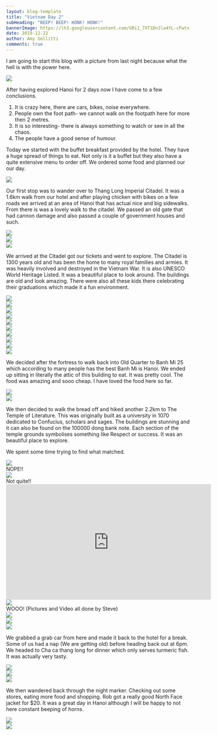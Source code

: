```yaml
---
layout: blog-template
title: "Vietnam Day 2"
subHeading: "BEEP! BEEP! HONK! HONK!"
bannerImage: https://lh3.googleusercontent.com/GRi1_7XT1DnJla4YL-cFwtv18b70o9ymn_siXzC1ueQQ3CSZwAk8ngpdf5w0A4XNNNHpzZJQWSQM7Nq3U5XaU3afvZEdI0c_fUFC-B_4R_Z0_nifCjZytO4-YTlxjQr6_0BxK_vM32qu4wEWLNuoz8R3QrTtZQNyWiO7Msx_U6RoeDggthqUpHjQ6ns1Yzm3Qk7vNY7himPnEuHCkvapO3w-MH2oq8aViM1LeRw8ErD8zK1lUKpqrDqp8BLSG4iPXxiNO6_FiT-eYAWKTwWxGguds2dDMtixaqerKlhqffslOS3MQt5N2nZz-O6kJGGZPHH1_8lFqUG4gwLaqVjQSD2AlsgXS5JnzKrBtyn4dDsntotmrvVO5ytBOxHQEQ0QXXxuFVmTTXPl9k4vlq8-bDUG2kbCHqu4uFB3PdRehEWZCjstZ7vbAPAxokxeBSAU-BbCsru6TGDYtWD39ovbTU9qbP384JWrGQ0Nb7FGEVyAezBOi5WKuhmR7KJB537wG2QPVkvmdUwJ1i3lYKlWj7SHXVYubr4h0v1M5ynHsOsImRH7vFPDd6onZ6zw_eLkRt18NpM3I6UW5K-AFGhSRtCUvrj6HgmyffdoQb-95t0uo1Bccn-PDsPQofoqq_lzUhKuuUE6TIRXIRbblePJDgiVOilZD_M_a5KjsDY6KfXT49mJU2Lt8ZHcaGsG1y2XfmuYEgpD6UhTfd7Cer-ncYoT4XwwKPpCa4UDXSA2Wsa8wZSLUg=w960-h640-no
date: 2019-12-22
author: Amy Sellitti
comments: true
---
```


I am going to start this blog with a picture from last night because what the hell is with the power here. 

<div class="center-image"><img src="https://lh3.googleusercontent.com/i1KA2kl_W_SlwWwXuS82YpMT4krEOalb17joYkvJYcHCLnbfpf6LbUsWMH_pwq9fXIy4UOAWyI_CSE7RwNLtzPxJ1nYfq0B_m221DoAXhYmuQyUiexoCkHr2V-A3lOqyYIfSEZ7eOaJrdXsq26jv4F7h7AOAJBzH4bNC50j0WjxvyfutalSnToLPPBgoR7vfY4TNUoRf8ehsNbBZYXKtxWzMCOlPKIZmOFgpvLHV4cvc_5VRoq2WtccekqYV0lhVRICNOR7BYKX0D-L7FL4OzFE_XTipJbUQVzCWs5frOlBRZCmJ5f7SWIvRWytlRSB_G1DusipqMlg_AgfEvRrZN9B4SfNSLd5u0bHpoBoE5Je3vXq3nZKwNLjIznwKtG32sfayZhpf4JxfZ0P5mSz0IaffBfWjx2ho_VI2UeItxsNOQQf2v3Txhd0ksidjNdHFokH9T9sLxdWYuG2So_Vq2gaN3BrcfTtH_m3nKqxSgC1ESveSwcx7FCkl9xGz_zMww3dczeGW7jKaB12CI_A-OrIWOFzjSEmqc1rKd7cw0bDjfIpd0IU4EQzyCSnlO-kn36olES1ivXxadVirLsVivSCILzR7g0NMeShMD-_2ocBty05rYaDoKEduqfJaauWgkrWjTXZopI64cJ7MwjfUiFuuEeMwEu7gsCBa4keh5ZzQym75Obb2rXZvlrxfjYJPbz7gnppMdFYBgxOxCKJJmv5a747j8-xDLwdN_CR18pTxAVIKBA=w453-h804-no" /></div>

After having explored Hanoi for 2 days now I have come to a few conclusions.
1. It is crazy here, there are cars, bikes, noise everywhere.
2. People own the foot path- we cannot walk on the footpath here for more then 2 metres.
3. It is so interesting- there is always something to watch or see in all the chaos.
4. The people have a good sense of humour.

Today we started with the buffet breakfast provided by the hotel. They have a huge spread of things to eat. Not only is it a buffet but they also have a quite extensive menu to order off.  We ordered some food and planned our our day. 

<div class="center-image"><img src="https://lh3.googleusercontent.com/VPukoeO5gzCebCJUCxYwhnwzvHJB4WGQn8HPIPUelymwDoXuaBDlhBys0FdWEWDf48WvgFKzVEyDfFWT-oK0jMvvJZu60jRqFPv8yO4--8866yWg8IGiyu8UBAEXi6VxejIdHAyHqPmydZVzz1jbxYzglvVBoB1AB0RQtg6Qt1iOQ2Rc3cE4ajFZA2AEI_-4N4FZdekRC0MN1DefgokM4uHaeqFjEBCKNlMGf2IeSgHfawHIedNHOwpfKfU9au5C1yxy7dlBec_RZRTpb6uJXfXHzjPuxbb1_lTa0K7Ksm_ihgS-C8aYcYoPJ51jFQwhajQh0VQroh_t5Qe5uHNrSgQ2Ga1eAvZTY6Yb0oMf664Fj9SdIpLJanufXufOd52qhTZUFhRuvNIta9qQ0EdIckyeQL6AlO3DVN1k8lUYLkWUp3m6Zen1p9IG3ILI5inhUsR9qkqbBc2Z0afSUAPuGgP0ipg6_s44o1YwMGA2Xkxu-nzqRtFVU-DtTzdEzYGp9GZYsf3j1b6ZrZRWTbUhKN_2HXYpb-OfE6X3u19QEzr0pxwxRis4rEVROt1c9fkRLg3asXedSN4XN76dKcGeOy4FS197Ug9YBesusUEMwYPHxdSkHCzDPlXcS7gnAlf7tVY4ahxT-X09LX1atT4ZLK7u3BjoPrajjilJzDeCc7t3UWre-JnKPHGclikSEak8EYjc3e4dDRlP9bASw3ZmZz73BqdWhiDCtNukCdd2zwxEGskajQ=w689-h388-no" /></div>

Our first stop was to wander over to Thang Long Imperial Citadel. It was a 1.6km walk from our hotel and after playing chicken with bikes on a few roads we arrived at an area of Hanoi that has actual nice and big sidewalks. From there is was a lovely walk to the citadel. We passed an old gate that had cannon damage and also passed a couple of government houses and such. 

<div class="center-image"><img src="https://lh3.googleusercontent.com/qqKGW2l7cc-FZBqHikBefb6nENSX4pwc9a5wf35or0PwAFihU9B2A3u2vNQdXEv1VThDaGm12_U1_d1RjNuBMY0y6CJMkIn2ZwLfNCOfGf3dcwALGopnHvgY1d8ESHWWq_wTSG40QGHW_GeQEiLvEt9vPho-9xWqCJMrZZuoL4T38kLBPrGnmWjrWYYjWwD06KEakh6jHjFXLcoCuW0fs84FLPMpdELFGDdScooz6o0-4Ec6yGW8_rxw5Y9rbkEF3Oc_oEUZYXMEn5WVYPWh6hj70efJirnvzZLaQeYDo6SdV-jd-KvQwbCQhHsog-1OvPPNV1lQIk8btBA8U5CJwaP6m4U9cAxhEJR-dVni7ZpTCWFy4UU3UqwNpZ0bPL90eYLsb9qYQHkVkV7AD0C-5yRcJVLhOUMGMM9KTmXePpDeQDEF0yJu8pTL0qJuMXJL19RlCfNhXLUPJTV4aShe0taxttQje7BQPhhzjcFm-EwzWrKGeR7gtJcbi0ft46nzvYObeKDL-i0VSeQrFTKW7aqxrFaviGTpq5h-poiYRJPJ9-HfQG5sijhYwRH9n0LxrbWi5wx3602eeZWMAOlrSs9s8eAuufDH8n9SvdyQ7xj9URotECARkSoknYeyfQQ7QsouMmjy5Ed5on4MU9wzTbBkVwFTmpcGEKDwFFyUs2oy0ACZzRv-O_4afFZC4VLi8rk4smlSwPq9UVOuqXzY89vsSHCJyaudRdkGn9W4hVEsUOwYZg=w689-h460-no" /></div>
<div class="center-image"><img src="https://lh3.googleusercontent.com/WIb9RJ2CJYaZg88B8X8vlgRl5UfwfP9rS8gV74rpzaSXhGa2Ud-8lie5gyywo6X4D-dQbd-8m39Qt0ibOe2uSu4qYAm7SBH2t5Bqrr-2PCGQ2yy9kNfVuNQgqmJoNMi7YcbigjZfQjsIlOZaqifrokoo4Ot4DNghQf5w_mwCN1HDRLz-QeqzxCRVM9XNxZXARqh23OnqeQAXqWqDkqSt8g67WaJc2qdP7IX-4QjQ_6XtJHMC9OU-pKZ3OAN_mx9Ke2ATmgNw_NJK6BWVdZ5dbTemaAOXSmmTSBRsHuPvNqp6Hlp_sstzBi-qInbJ4w4HebL2EuxT56QqPFkTr_266qqMAiDEykVtM3lXHMtyGnhMh9L6cDpX2ssxI2KtYePQHULCTZUVA4JVggYkR7FNMwaaT8V3xN3P6Cj9e-tC8yOWm4SReXt8fubfJrsM_u-Nc7RMNKvRgLLCAn8_Fed5lJs88-RpSYFDUegrxJxgNK-7REXMqnRZAgOFJyApne4hpFELdQ9tXn-YEREtiC3nyo47G_x6IW3GE6Fhi7hbJi6Vb6zTK4SDVSIwJfz8cEVg6x4FQOyTc40uctg4okVYTjiLGw8HbjvRraHaKfbTyu3ZDw0ZeoTD0Rqk4ElIdaoZ7XNl2rdScFulbMMHPSMm-jlqueIsREgdk3V2grubJY1kL0U5EgFmfdhDsYQnoQd8OPr8LgRS22v0hEBnVdpSW5iR3eD1-F5vYK5ESJF_J1iZRI9i_Q=w689-h460-no" /></div>
<div class="center-image"><img src="https://lh3.googleusercontent.com/GRi1_7XT1DnJla4YL-cFwtv18b70o9ymn_siXzC1ueQQ3CSZwAk8ngpdf5w0A4XNNNHpzZJQWSQM7Nq3U5XaU3afvZEdI0c_fUFC-B_4R_Z0_nifCjZytO4-YTlxjQr6_0BxK_vM32qu4wEWLNuoz8R3QrTtZQNyWiO7Msx_U6RoeDggthqUpHjQ6ns1Yzm3Qk7vNY7himPnEuHCkvapO3w-MH2oq8aViM1LeRw8ErD8zK1lUKpqrDqp8BLSG4iPXxiNO6_FiT-eYAWKTwWxGguds2dDMtixaqerKlhqffslOS3MQt5N2nZz-O6kJGGZPHH1_8lFqUG4gwLaqVjQSD2AlsgXS5JnzKrBtyn4dDsntotmrvVO5ytBOxHQEQ0QXXxuFVmTTXPl9k4vlq8-bDUG2kbCHqu4uFB3PdRehEWZCjstZ7vbAPAxokxeBSAU-BbCsru6TGDYtWD39ovbTU9qbP384JWrGQ0Nb7FGEVyAezBOi5WKuhmR7KJB537wG2QPVkvmdUwJ1i3lYKlWj7SHXVYubr4h0v1M5ynHsOsImRH7vFPDd6onZ6zw_eLkRt18NpM3I6UW5K-AFGhSRtCUvrj6HgmyffdoQb-95t0uo1Bccn-PDsPQofoqq_lzUhKuuUE6TIRXIRbblePJDgiVOilZD_M_a5KjsDY6KfXT49mJU2Lt8ZHcaGsG1y2XfmuYEgpD6UhTfd7Cer-ncYoT4XwwKPpCa4UDXSA2Wsa8wZSLUg=w960-h640-no" /></div>

We arrived at the Citadel got our tickets and went to explore. The Citadel is 1300 years old and has been the home to many royal families and armies. It was heavily involved and destroyed in the Vietnam War. It is also UNESCO World Heritage Listed. It was a beautiful place to look around. The buildings are old and look amazing. There were also all these kids there celebrating their graduations which made it a fun environment. 

<div class="center-image"><img src="https://lh3.googleusercontent.com/zcDr3IyqFKE1w8MqN3JBzLQW5musFfSkyQ_GlHuVVUaf2o-PVJeyvPY32yGAbf6VnVAeRaojRCdanTAht7o_FcNtOlJqoVjiYzdpNQ02_GC6Dvfu8wqO2XJJT5fHF83raOJUlwV4PL3ZQGpMlqPK946ggXg5TmvyWm8kMEmfi9zAM-Sg1qI9SHiVzch6I9ntNiNtpYDJ4kl5x2bLD0kY5ZrGPOED0L1KIgS5tECq-efJL6XdoFWLbPth_ia01dt7GCSE9ohzULveAlGwAFTUqFsSE0MbNWeN4IoCooHZAQ1jf8rrEMR0wp2SIkpPRf-WPYaF6OZx2GG9C6etJ7kUVBM_9Innb9XwX08NjQ_uwudqnbpvdEIeuP_m-kQN35mExp6CF1gaHw8vowpXZGnljMhogqQ7Ta-WeurONouNIaL50ZG74LHiu2nVqCydrz6G903UBIKi8ann16qOtsg001_i_5L9VE0TspdGtY57MARQyDmjAiN5oZ14humN_4EYv7im7HJFOw3XGXfhKVim7Oz9ePUkSLjXdszFLFTD-1hElph5olyFgCHdIfVVo7SDCcCyND6ppiAYEc-iBtgoICh6EyhSVMkDj2RUPw_DXwBf-zMrsRsHeTGgR7GeFmWSpdz_FOLkKy-DuSkM9uQod8iUgesnXj80gNwGtaKD_uBP7ufoNFV8wf_u=w961-h641-no" /></div>
<div class="center-image"><img src="https://lh3.googleusercontent.com/6aaxPXgvzoRQbrm8Hn62P4MSg8inh064u26M-I7TT7E9l8VYNU-UbPaVMJav4a1_t6Wu5oCEkg4i4zrpc4kz6W8-ZW35oA6kApkZ0m2uTQbxDUfIKGKtgA8pV-k2x9_v9DrRECJNVIHVmiqom2Sctrc3wLhOPCBqIekyn135lDvZixSxxALIIelWFix_RzOOD_HQIIBoyfYPdxG65HHYITcugEXE5xZ_QLiBJWVDpk0dSW1LM5Oiq56FRfs2VJ0GXFJFZd0vTIeGt7a6W-MKBMZBtZHURqVNRVLRdIlpO4dywJ8fexJrDROmL0QVt27xQPS0MQJKsEGYXhlxZTc2gWOwEkwFk8O47I9YpOOokMthWfG5ZzN-6ON6fTTtaO4LE_x5BHK5hqzh_RbhyC3mNnZPMvhN0PmVXQeCsA7s1zhmSFq7tqmcUWY56QL1OEEPvhvHlVtotuNEZNy0LVGjjcagIdZ_pL5FNBOA1Qv3CbSRgRvPjG_Hp7uTx5UfYJ_vF0cNGnlxf5bbkt6SvSBcW9mw76Xfrhco0MtyjZ64cDDrSkX0AgyVN2ProUKhzZwXTpjvNO__14kODO0y8Ychez3rZeX_prhLWDrqx-lTPb5qHXiNjqBDHASgL6Fo7ZLgD8rzujJMP4pvHJLLd8pEcoOc2t3XjyOJg2ve-45Z9U07EKROjl_4nvIE4NvxwJElxjbPfVIwHpT4OqlBrgaHJjxmpz5ox87KKtNHN2-fDlYLr_sHRw=w536-h804-no" /></div>
<div class="center-image"><img src="https://lh3.googleusercontent.com/y1PfzdUMKTO8tG-UPqLRi0OAO_eN8U5iz0DLam-NqszrGOk114VBMJWpxg-GDDkf7KjTmijZstrvZ_qjcpIV5ehcYZF0omD577g9lvF9fNvU1y4lB04b5_cGjAWa2ZTFu1lgmhreTPYUnfx3hVEogVj5FywYgDkWAoyI7_HMSjj0w1wPvJUwfq5rWMrXFqRvDTFO3zSTQ7wRvz79bR5Rnj1RhPn5Zh5VQZE--ySLCT0RZiFKq9ehSwKNU7qTB1FDUmpUddz3hCU2Gk5CHrWmVu1RmF9kiwZvwMIhF9V7RKdAP7dYtqjJW5bSEmTX2Tvk40dox61dkdknvpOnVoBqhpDcgjBXwcPY6jAs-dmGrodKGzQoGOgWa2RFdz8zHOk3Ep67bd9GPJ87WR5L0amNl9ogqiRdzAjcRjqGc-xrhOtYxdMTIScEYYos5RgRNUq1KL93cOSqiRFa1BLXTcdicBJ3i4w9E_-dwXIono2diAZRMl4f0EahVtLrYv8uSlS0mrSqPBHwk94rD3_has295gft7RFE7d-mgYP08rXV7Cho3b-VpT1OHWX5pvjMYDMsMLFUzAnRk8p0xTvMxnDLoEi8kTsiEwoXK8KhqzCoQU-M_EE5f__eaL1aor_c6JK5KwTMIjzHQ_eouuJM19K7OLhqfc0vxNuF9JQOUvlVITyCGcGLszNyK0MZTlenuc4mJ_99724USkspZvvZ8H-Kx97xGecQuD27TE3JtThgtejouUYd0A=w536-h804-no" /></div>
<div class="center-image"><img src="https://lh3.googleusercontent.com/BrokstmEztiCRwHKMoqofCUhC7gYZ5lz8qcAc0GN3rchvBuOspxsi1691r4HumrBK6j7jwROFYZnZGZ5lCzhs5Llw23_6qoTw9updAZNYqh0DRcwJ6YlBJNXtG0QFdfNMIFZDY0kxvpYcTXMMEIz2Ggj9uPUJ7KjrLtKKxHrqlHYJg4Y_zo5nmEFjQnTiQSrOvW2qInkkviqR__kFHL9a4WKF4FtXAeaPcG5ZC43UA_L0wKuYK_GEUGxQoU2iiQ5pEaLTLAGrUCK2lDYVpH_rd2wY7AMzZFNi7o3ZQ9D0UoO5zx53QzxDT9Gqnml-BAssq7E91nrwkhlwZ_sYOUrfySBqXxSHiH8kvvohtJcz9J0fHA9UxoDkHVfgK7zFwZi3kJTlhCFT2hQh44BBWXqLAXbADroMdn1zPqvn_97X2GWllgywSpCqeJUlgr_EuDZrk5yIM08UT6NKGUWGnqHqgmLVjHIrPyLlCZMqtk-p_ohp6HyAZ3wkcykajPN9ZdUPfhpY4LaiYS2cJgz0qFJrBy_Yb4PPX6zhWRuMjmrpeCaNP8J4tOIvWaOH9DDRxwxfgfFZhUS7vQQ_1y8zbKYyE8ktj70VP3OS7jIAHsWvgTEi_lph0CelT1_F72R5sD2zFulA64Sawh2TLO4DCHbqK6OrgoMLnl3U5PJJ1pOVsRt_Jf_8qFqOzkX7KL02t1L2qh210K8pBd0ipokTS19El0PLImNlupqfwMCt2SKU3yB7T2urA=w960-h540-no" /></div>
<div class="center-image"><img src="https://lh3.googleusercontent.com/HiwTiD0wV-IqUU-D9tZlpeWTW7geV-OEqGNhT6lFkQs7JvyBbOweTmwjQY0f-7_9XeQe2u9JZ5cmdotT7Gdisikw-91Kh54MmBZxARRVZ6ubu4yNBfDhTsP8W6utYeI3YrDSd-ep3KFUAsqxq54XFgvPwaouA0sTdXtQQfKavJzdIZz_zSSZlHn-Nj9b1BtC0D9AWi4qrw1TN8Kw_cTcRG8FxXQT5_2VQ9wfMPkokC9CxNtuPkgUky5vdqYXaqD5QUAGhZDgR1IC9XLM_u7W1HzbkJhhENvAlxZCpZjiN7cBZYdE8fDJ3xaobab6zJyFmGxliEaoRAB7T9E7YKewoHDq9uuFnrnctvpkSwiA0h2fPTPnFQze9Nn9jqcg_fy6uVF7rRg_qWKBZwxSv9jPQuO6pjywliLpsxO6_qI6tkC52fc9mnIyfOvniCD6xPctVDFzAeEjvhPGhE2_Shn7WSOrhpy_LGOuENuSkQD6ynky5aKw2fYP-E5xDTFlpkdXhkqoWWqSlzg7GdYTSSTWuSAp4USxpT4w3eKd_2cqOJOoO64w_S1ANybRVp1I-e9Z9OhHWHXJqEplYfu4ftxm_vxa4je4-cEotCSINMhSDwT73aDLbRFDdWgSR1f_rM5shJFHq_Zoj_O5Hu2jXFDe3sRX2d3VQ844DsTGV-5LessZP-nTR4rQa510=w960-h644-no" /></div>
<div class="center-image"><img src="https://lh3.googleusercontent.com/pIikYnDIgljTKrMwbdZCF2QJwhMxdKXgTiL7c16FroRJOFzW0r2TB1GmCGRnd58UgZeGRxkX7KJDnlliCWT9Ci37d1sefBpG_woJ3e4dCn3Oad-9OTV8h8BYZXcYM5RgSQm2mREmPka5d_9jbPXroHhFcsGMNKv622nGwl7ankQAJcJpl23m80DOiwf7xxhKx48oChxyWByDIBpCGh2GyRZMXbfh8wmi4mKDq6be6tmNdSOEsBjquDq7Vgg8GchIv8kJba1I_0twIHDI6H8jT8gznq36W0S79B0S0qa-c5WCt5sc2D0B0D2Tc4Hd-86w1Im-isKZ2c5TvWgmG0yyLs8GRYyqtQJMSlGd7yRd4JnJiR3CrsRnOPP2_nHTG-A4AzQWffohKh_ii7Yt4qx21v8wAPLepHwgxpzC0rPRphq3uZ-MIGgM5M-xQ7Ii8it4OoobWiaFl036zw9CpBl_T9-AIrQrbv8b-U4GBaLSNC9WIY0Jd4kv_QyCh6eLIQLgcTAFkfi10M9116riTwdGkHd8rJR5KYIjwH59f9nTF0iaP6Q4h9vEpmMzCMZw90Loq3b8qerr--2PDH-9eE5vXlv8kBqdsp4rnTbnb9nFWjeViyzE0beph0AzyS5GJgfadwuKF8Gm-Z4ncAEXAJz3EDqn1NNACr4j2EYjsnMjJhNCS6qaB1L27vsRdZi6Z1Rr8PlRvg1DF8sTDeeNvfEZrbK6rZfTyu_foHWowPl_W0wN2kSWfg=w960-h640-no" /></div>
<div class="center-image"><img src="https://lh3.googleusercontent.com/9A1w7U1vKaREdun56QX1aIZGP6hRwtCkoBP9182PV0FGp3EgdEU-gSta_7WsBESzmw2w2livExwCJ1gGSa5UiRZLxmT6q7v5Aiw65VxMnDc8-iGIfL7XA95OfaTgnCNVeuFBUZwPaV5ZzZNw0BGw5FTo-VA3s36_sk3AIYxElRBnknhNwPqkFjIuRejaS2GEN_9MNxBE5dZHKh0Q9we9bg1mgkIoxQiwfvoiyOWqA5lH0bQY5OlJse_Gx09wXJ00RvRpbLekZbPaus4LzyVflpsadlEe3O99qxQi4uLWUkQ_kP1Zqj7YMgswAV_RODpF0BAO5sAoH45tKEwY4OhBvoHVHB70wVmON3JYkCk-WIHOuBV9Co7XHl1nHQWEPA78-_P6a-DQq-HJU06L1Dnjy7NZ5J3j9MF7VBopvHIT-YBoS02hJD1H4edNbfNS6zKGbp5LmF25jkvdQnQJNY4OCIkFE5a0uidLk45RL5D6Wx9A6aG5z7YIcrNkf6B8U3IzBNLsN82QFmlnWwPJgDPeN4FiaU32KB1MYZOeCvhkAuWKrzVbY_13bwQJM4lAIvv0yifHv_-KHBwaIyVvHcqkzb5Z7YP9x6XwlwS79mb8yqB-2nir322bNDiFdNrIIgdCWYGz9nS-_OEsqaxvSC498HyavTsKuO-OMtkBq01dtDTRlxAM-vc4NADXtKsR6bUsl7G0GHOyiZiYBfsDvae_G5GPVzbeDAUai0_A3ynrE3mMeDC8jw=w536-h804-no" /></div>
<div class="center-image"><img src="https://lh3.googleusercontent.com/9oyEaqsxCgVvfNEZ4a7i09CGiUX6fORQSrrwHVZbNUZV14Lk448b55W3WoJ4zl-Ihhmxrg991c4TINmcvvs5bUu_nkVSvMdI1PmCYqWFL3KxVEGA8HJJgc3kNcV-i1O_LNb-rV83TK4F-oGaMlyzl7PmiYowlf7EGc6kLEgYN17jHuGVvc4rySKgEviogN6y1kBkscObhsSHpzp8BrQCBVIL1c9f5SRh_1kPvNshZtltIvvjWNMLVyJgbhvMU4NOaPkLQi8FOz2RRviiAC8zVpMZPwHiuT4CmlRlpmSXDCeRj_zZyHaOL96hIEYdbDOAjOWkDOMi5ux87qKLJM-ZQzTFo7M6l-63i-g-UQ2deThGAnxIE5Q3KBeDCf5BMjCZZBvLEfD4THQjYsqA-BSJamgLIA4LeESTsz0xPGE1sLP6Xp9MQJuMZjktV0DA0oewulv6MBMYg_V4llLzOATp-IPyThaBYh2XIMOik1KTwMEcxoJgovPRWhgdW6Vxzh5zvh6LHm5ADaZ96bAZtytGpG8RwTR4afZWn1h2Z5qIlAbmHNrzG99yYFnYDBy4etfA7ryyc9v6c5LIFN-7be2S2iKRHG8Gf5bwPMbdQZ82xQjTsfZW6DoZRX4uql7ej5m_GVCsgB9DiTP6bFTumGi4LPdMGO5kz1YbBzuwU8Ft2FtKyJ7IreUrDfAz4OmFmqhpcEK8DOY7Jf7GtKr4bNSPtS93U8X92wZEdxPWmWp16MrbELjfWw=w603-h804-no" /></div>
<div class="center-image"><img src="https://lh3.googleusercontent.com/fo9Ir0g9sd7ObGJNjbPeYHv5FSKM1hSpcr6F2OQ55ZBCgTZsGl1D7QwuSisvTOp5wbFwKYV_X6H3gC7lvAbmTNOhgpBcWzOAqXbUb2FNURd0hDiduvpRb2-r2jkpJGdS522moaz0wov3je3AbLvNRbphYsCS2xGxDevOK1GxpunUOG1XjbRqvT8A0VyuC7h31oQJIPVy01YJQSiwfBs5M9i5GecG8-kvSDqgjprz8A8UIYNJR6OIb_p5IyRDZR6pbzINBvM1ePBUTybJfG7JAKh7Wcgmxo47m9T3rW_720XsPD5V-fnOBbWb8cW5YgJ-Uwkttrku28eeWm_VjivH90AY-9p81699h5GB8sCB-bbVvzhbrb2mUkZm0b4SczeHp1p4XrBAnNTc_v8o8Fn-ZoLcNtp1uxah8_n9C5w_gFzvq8V92jOrGpqJgaGhMj0OTeiqlctm9EiAtEJfyAJ-8M0V_fDtDFI_cyUXaNtlV6-mR7z_goVa014R6HAABpqv3u3MvmVWUkxgCTSSJuH9gpzR19_YX8BBnXe8ijh_hUTkPxs4oE_9tQQsUuotaWVl3jhSQlcmfDpjZhUvBb3M14dS6r_zaeI9bcdygB2fRUFy2hSnvfiicy1Cb6mye7VRaNvWb6SJoov5oHYz_gZRzqCqxcCFXpDhCDyD9rOVxUkUrBcz2uVLYUw9ovxlm56rJoqQgjsV8wbemZyT1vIaQ7SIHw7p6yLoOtXlzXuy1aFFUS46NQ=w536-h804-no" /></div>
<div class="center-image"><img src="https://lh3.googleusercontent.com/qS5xzAnPXRlS7jdn4fQaS_8KqhhMwvrIRCjlcWWj7JPS4gEJTcWqO0hJuCivXkdyWhf6M6nJeTayzBA5XKY44cMK_oFaioDh33gB4qdfoEfoQW_VS-4bpdprcGq-hTfEZYaz2vbw_buEWopqrlRNqczZnsyTSRuvPPvil0IxNV0-xUVyIKAstDu4ihAeAXdaTLWnE0__8eHVGAA3EKMgaJNf400DG0EXjM-m01cSwtZUF_LOebNWOIuoUWzL4BZWtA40uTW-LG2CJsdKZyXsjuxbtDFB0QWdNfGnWGZ-CLqPyM2IuvhjqRE_SWi7fCFSKi-5I3RLFS2on4f7DZgIYOgcb1WsqTzHhmiJ60H7s3JZHKeGf0-3sG6siFfOeDFW1dKjHPRX33HpboEOFP0z-yryNrvluS2JdoYdNJblRf7eBnFHfFaJv_8zVjpEtGP-EY6OiHpRQVl2oSgpZvqwBCSpQ-g08P8ZZZO0UcPdALZ1EOwWAk7tv74RItIumjHC-pslVmfjH9BPj3jJL9je9JRS30Y72P0kKaMe_J7Ba8uUoorz5nUOy9iJOx8k9AuosK3cQUuCdthPPV65d9JSmf1uyl6EG-mxpHf4Tjw_Tu4nc2AeqlELXrVrvGLjYC6o4AMj3MEwVCPSPlwDmOSBC_YaF6XwyfmnJ3GRDG3FkMBy4rfkpB-hgdOueRcQua9YmB7EoPh_4mRaGWlfKcfkdaj3zToMRWg6ZYYCk-nfy4Y0CiC1Ow=w960-h720-no" /></div>

We decided after the fortress to walk back into Old Quarter to Banh Mi 25 which according to many people has the best Banh Mi is Hanoi. We ended up sitting in literally the attic of this building to eat. It was pretty cool. The food was amazing and sooo cheap. I have loved the food here so far. 
<div class="center-image"><img src="https://lh3.googleusercontent.com/90B5Ix41v04O0nI5xOSfRSutQyj6URzaFaCaYpqtTKvHYCjejOhPe8ug-DJ9tHQtu1xB4pfxjmhw-fuxaoUvl8hpSIFFjUClzW3l7fOSQITWxksx-hZ2zOwskpv83lj1GwV4sg8Iaz601N1opxadlkvdCXUqFe500np2AN2aCz841zHHIMaiqEvglLzD3Ii4tQy2GpFSUOs11_L3rX5XydSusxm2WvEXQg09T5gEsHF8AMzi3o5DAFaY8r6GYKuZrvPYp2b7w5ykPRtSW-HC9MpGRcuGJ8HPZD6F9Zza43mptnTUJUqHt5o0zK7oAVlJ4v4yfvbnb3zaIiCNir2kVjI1wutOhAr9LL1k9SfwCU0gr625B-XqXlf3NBKlXVnVfTZAz2Kh5hXq8858XnHaHIUuOBteaF887SxOW3B_nIZVdh-L9xqK-6j2gFKi89TychGBz6KojgsJsIIMD0qY15sLJ0geqPVRe9p7zpscxMz4OOT0bLNUIbox863-Zdy0psBcnSIHDUth6LZfxqB8jjWy7RDNOXPj5snuyB8XrvJbHa1aV6JFkoqcX8MVMz6SwF7agRUMFNQ6pNbU7YupOhfwFD-QlpaxecpO4ynFqwkEtbNkvYvd61mHEQXJfYUWSFq7VxKU236PYBe_cVs43IkVPEm2oXAovQAyviX2BaQlynKNrskkaikkw27Unq7d8sRgWEWH0RSHwK0vPV9SeWM27cZKKLeqdz0fvBwoNTQLomKdhQ=w960-h540-no" /></div>
<div class="center-image"><img src="https://lh3.googleusercontent.com/OjkLu_MmQPgIt7Je8jVwqSvUxHFs_s3XUXBT4HwGNnps8UcPJEWO5oXY0lKXLZTTGQWSfiKFX67kHCTkCj_XCehFpOJoiHn2NlmwA2qUFGkWtHVpTBFZbnVN11bC_MVadwvO1uKRMEQiisNkYC5LUKXXn4KrP590oKXtsyQsB2nPEafKDB4X_j32JSQ1UnICJKmLE9Ts9jMYmXN7KD5vIDKjuVU86NpBmPx3BDmed-6hRckf188YeD7gGYUPETJCy9JRbiunzRtvgBsyLBDjHW6l5UUpaFDhLpwK03Ah3tHaILjxDEO04ehynUX4sUSWMiu8kXL5LOgnFC_Pn2n5hufnNuNoYbaEHq5E1xViIf9bNAz7As0H5y66ARlUuzJGdLDEk2MFuq3YzpvCC2qaEmGv0u2uBgt33hT-HME11S-6magp5WbiUqfHDqqG215FeqP7ORoseAAUYk6E5u3IfK8lWHslNVZ67qvAbV2lIhoz4dzFRoE-9tURSTecmOaLdkkp2B-qUv_HuoB4boSOXha5HwSdAy3Omq6Lz34NEbSFYQDLvUo9_6oXTwky-Jj1tqCdyR03HZ0Yo4wYKHcIQ11rUohLAMZ4X2yuVyzJQdGGwrk2AeXPd-yOytMgLBargceydQn6YfkCBMs_e6x9njjlDSh2NJ9-yEfQqwJhBXmAhkKz0tb9M6lczCL7vq-yRBdOG78U63bz8QEyCsAsd6Qgc5WefoCX8eIQZGUrQ9XzCKw3fQ=w960-h720-no" /></div>

We then decided to walk the bread off and hiked another 2.2km to The Temple of Literature. This was originally built as a university in 1070 dedicated to Confucius, scholars and sages. The buildings are stunning and it can also be found on the 100000 dong bank note. Each section of the temple grounds symbolises something like Respect or success. It was an beautiful place to explore. 

We spent some time trying to find what matched.
<div class="center-image"><img src="https://lh3.googleusercontent.com/jM_v1Ty7k9BLby9Honk3euBucIhnrwb04gfq8cmkKll57eDyE2Wjf7UyHEsMqaap_mxiX5ycPxvWXp_R-_Pm8w23_a6KN-5rM3Ty44bvmFEIHeduW8KCeLWYCUV4ikw0NE8443MTzUmxwIsGU73RJGr2bcNJ_i29EjKqNWPh-7fmtZlLuQvCx8qysbctnLwf8Lw7TwyKyN8zjbQb7Gzg0K_w7_xUC9GgsvgBKHvf7Y1i1sn1IeJU_PEMk-IQicJew94K4tlTxbWWJBHv_EIFLr41M4VB2XiP-4Trw3XijTwwx0al9QHL9m09ZJZp2ZLB6zxrAV7RfT7w1UuBy7xtMvjakJvXvuvQIjRGKduCSIoD-NQU2ekmZ3LphXTwut15dDb3rQScbfbF0PLZlAdTJFwosVrAqH6cKPFKfq4-JIaj_tleFqF3LUlt-b1HUIn3sct6NC4dRh3il5V2zmavp5G8-6wBQstOOvlkoOEP-zmkprvjfQQ66DAOIKhaI12LQ8B9mcdbTfb6tQxkr9kTic0nUxSACbeRaomEKsAeHQv0suz8mDfqB1IW5d_gFScqL8fiIFO7PnRQ_S71-MucyPmYOy20AElKb05jKws8DTt_JL4FPH3xuKtN8-JoZobQdMhKr6YIeYUXc8aRjXH0lHob2XpCoJkq2JBYasl_YTIPx7gJxovzCLyo8I1LsE1xxv2zcJT_n6UzEC6Fh0rjMyAFLyy1HnUb-phSIHPcw1_qqVq1cg=w960-h540-no" /></div>
NOPE!!
<div class="center-image"><img src="https://lh3.googleusercontent.com/lD3NidrCARHi6hnVxWyibhBL17ABhaFFAXSj7gRAEUoKVhfKZrChRhchR1mTYNscGP2iW7BDJdMS6-zu6nFeGUEDWDa4PvmFvVgxjh0csPK1ikKHXUedL3HZtkbQdGsiOWv3PdDKFZ6xcrGZabmAg066QP_tiTqABjuH77b_nUu-qrUkArj3do_uc-i77bw7RLe-fprN8iyPjt4z_0Zqw1rtvrHa-Kux4m9EPRZagQ3qhy8M-W00HgWzL2wlGwJpW4PuMNcU8tz1IquNE3_7MtbOeH4Mxpti5zVWQ-QspgvND6ZeXDw94QbcA1beJ97GX6908v1ZGLt0CECML0uE_ICYZPNT3ZhpbBkBoFxENIYOCfzEdL3xQk15w6EZoZ4rwuiFKZNHQ5kUBZchAh9_LJVrQEkvcKJgLhCfLQEONzKSwAXGnkLeLxKR9az_qc3e6GuPaaienRnzHSr55tF0zkVgPdd_ctni83Yj9bOLl2osltwEi859ZuE6rUQJr3_D0vIdnJ75s9VJoghbu8hTwq8cNqFd8zlIWmMHPDgaTC7O9NuFeK7uyLqseiq6EiMG_mljXXHeWbTq6sHfBSFzhZ0uckW4ltVEQJHSfQXIk0vFL-cmUw_7qx1a9n3_b2RZhWtGiGR4WwaHDQP9Cdd5Pnmb7TmsRlrpTaLzfpg1iI32xkeKHv6UM9CHPDYlm5fmebf5_SNy7Mc2DEGo4HmVUMBPlx4e0Q4qsm11be3V46XlCCSNYA=w960-h540-no" /></div>
Not quite!!
<iframe width="560" height="315" src="https://www.youtube.com/embed/rLajs_eWBrg" frameborder="0" allow="accelerometer; autoplay; encrypted-media; gyroscope; picture-in-picture" allowfullscreen></iframe>
<div class="center-image"><img src="https://lh3.googleusercontent.com/nzJIlfnLsfDfNzVDNiPdVPPw-EWiofXtHaFXA3sETlJtV9vbMv2Y3jhkdT8hyBTlZuolwoYvXg5eGjqs20-yQ2Npik_dbOMewyb-oWumGUbFYU_VWFomyi6DPM4FCg70S1G34EeHU78M7XPfHlrctNyJig0Sw-3C9sUYn847zqY4a6wH4lDcDNpWR4uLcJO9Mq3za8XHPQ75V_Roa_aHtWxebVOqtMs6le2tOOoGi8tJhhLaQ9q47yw9Fyce-tVsChuGYlTz5acrVPh88M_j_GCBitRWkBxsALyBsv9JtZ6kSUmggjXGHWoM6sEctVxVHjw3htGCPto2K74_2LGuJ7gs6z7wQm2HnGr6usB7o1lyaccls7V8mjkb_NobaEQ0jhSX9yU80sbYVqmgrYuAGlfgcYTfGuO8vcvb0haRBQsXgvrMVvjX_j3q6t-1E8nW2_XSomPbgnLXPdPyvt6_ulsWDiavz86UODLlsBlXSZwKFRwHDDyQC3Z-8yc-0o5dbRporR9zJQ3GOPUQLoVioY86t4xlWGOZENXTB1J9Oeks5Q_kbqRhiD1ZBDaPLRr8lhdB3Gqx0SJlTONaTx6UsRo-Y3bI9_LCn_0kbwhmi6R8WJOpMfAVMs2YhtYJM4oA3r2zhzt9fK1ovtEuAKG0ygxwhySWjhYcUC-9MiXXt6DjAGTj4XO0kj7bwU3NYg9O9f5cskJ-5k4-z1mDv2IaYh7hyMI9R8HFAcBukwI1n1CtMuYeOA=w960-h720-no" /></div>
WOOO! (Pictures and Video all done by Steve)


<div class="center-image"><img src="https://lh3.googleusercontent.com/9MRWFEkjMtq940zVPiRpiB3Y2c5mkdRkKmH6hAw4XMgtFu9HpWWye4X4LHCaKKqNbPJ52G0QHIDWiLa15sGITPYtn9oorlm53bt_6UvGZbOt22ZYh1CpFCTqaXKjFAgNQ_91mzp8VX7RbNksHCYiSA14ckz8jrHI7FEceO9A5pbC3Ioi3h_zkG-Wicj-FspEljbC8dEXqf0ykGxjGwGN656bDHdVuxrzxY79hE-EUHhA9ujjJG9Cpo-4spRFjtxCXm7zCnLj6XiDUMyFMvWtHefcyx_ue2FI2DHh3DWHYSkDlOZLdyiaD_Lq11-xj9DQW6kWn3QuACK6eGEOYeaLfw8oSQcidaOaraetZd9qz1Qy0HTo1l-wGHD_fCfS2spzXrdKiTVAjEmW-gV32Zqj24G0upe3j7aSGga9TPRdunttc0LEQm9chTbT_vCwUZBCp9wiZqXUFKBM9j_wHK8JxtQq8-pzhlqktdTblz5IinyyVmu0D4k913dzacWrrEAOy_NU9r2u5F5DxOLcbRRDocuam2WSGOikd3NkiIuTiwvjKgdL2vQFNCgYXVQri6chPw_P-zbAcyIUlUk4mqvuKa_nVE66FGIXoa0dHz3L4_9tVBjvV5KwxNYHA7vsWM7hECKd3oZ7YQDFjp_7r12xkGbrfgGIpDYq6A4JIwgwyrcRsRJQ4c7w78Tx=w453-h303-no" /></div>
<div class="center-image"><img src="https://lh3.googleusercontent.com/cSCsBykUnfpuv0I2bMj2Xmla0DZ1SgCbcRvZ71Geb7fKpC3WBLkjQkwHHdzSHB_oXJHvuTieArD4TrKMiqkqcbL8DWgxzvPZP6dNxFl_6nhJ4ZFq_mF8G15r8i22W4F5xJEQg0aCzcSJk_OjKvOKobSQe1N2ZDWCXT3ME3hnA4IoYl1baoUG_qweb4p-NHkCCmHExX8m3EFL-01SlVq57q4qdlDBJtuRD39_NsgBMuomvt81ZKsiRdcpvUbvfG9IxmC3xQCbcLwm89Ndb5GT-8ysnfFK34pahVsHdJoXz9MWA9Q6eB0j2u0A8geBZ5da5P2NvAPwvncXc6Usp_zmMhJPgWKSYrWmbePcC2MwfdlyU6lOaXw88IuKYM5tv030pvaKkwEQ0Qa-zrxGDXht46yclIDWNy0fxKbsFlCS0uwtV0KsgUhXqT18jmmrFXTbbSvHKfOG1vrkTGRewk4p4GvwK4K_YmygJkPZ3LoqTEEojDYMDfVtpWBmf2lcJ2GvJdbjTyR6bxsZfcSiVdCHPhyWd6V2NzE350NNKH9nL83iD3tPSSSPgEooa3YYp_PhMXGI9IuSMNvcWkK6WITi6g9YvFvm-GNF1cNtD53m7ovfQR3m5s_90cads-wfVNInnFcJhoptJKJWuwLkAhvoIKi3J8mb8CBIMV6h7rz-oVgnUgz79lutk3g3=w960-h640-no" /></div>
<div class="center-image"><img src="https://lh3.googleusercontent.com/CumH-0TTD5fZOh2ShQ0KYqw9HO7QejAeD80xweHZD6L9VDQCHSqjxnQhPDdYfxhVuWhuUFsnLCYImPOCRAbT5NWnwwOOTc-33nZSVQUrOws7JscX4bCeOVndO2zL2B4wi5KBhrC9vS2SuAhLBvjVpZw15zCf7oWv8o6QEmyZ27YsoUvaliNFnfWQNoV0K-IiDwiLsDIXEnMnAG537232booGTPkYY88vqYMtSrz9NaoonhRz1anSYaeRJ_E49o68BRtNRP77-mrBvs159yN12j9M-vgcxDwSZe6t2TL4fcqOzqv_Z0hOOvc8BMGhR2OtD3wp3rdLGfpWiD5rjylecohtt7tNiee8I2XEz9dqVFOaz8KsHjbHSSs7TYeTewDhG_2o-oag5uQhXDJvW9-TpqKqd9e2pdRl0KbQ_C5ku763URf-LZVhg4um9POmPcTeB4kO6RqcvHwUnQlGBOz2P7hz5mbQuG85063Uc4fxNKugmqyUGNkiJ7ZO7-ufl6bFIDzowtPskuRRnNqjLfniPWOge6LVlNCf8lfQYInqDr5HsQYrs1Z5BClFQTr9eYWnO4QwhsNysXu-pirg1GCE7mNNxd-pGQEHKbHQ3_TufrbWPrCg9xKvGZg9vWYMpsy4bFz-Wlew587lkBFicVPXlyw5euBoOr3QJ6kjOqt-CcsJWCqikpeXhVWTwhZ6sivlTjTqejygWOrhX-0SsDLyoDn1mRTQYg8EYncwzFEqmF-vBYp4Cg=w960-h540-no" /></div>

We grabbed a grab car from here and made it back to the hotel for a break. Some of us had a nap (We are getting old) before heading back out at 6pm. We headed to Cha ca thang long for dinner which only serves turmeric fish. It was actually very tasty.
<div class="center-image"><img src="https://lh3.googleusercontent.com/lPL7sjTmiPrWRdPkcvpnJ7NQzio9p2wKg087FwEoEYiSvkO_Qe_XF38hLv-O9p-yykSjVZdn9D-cYI1iHePYwwKxMv7lqpI-xBSKilyM8e5Hkj4eizGKq2EbEnhdN5kGBHveq1d3qyIWcUmCfcKz98TzIiuqgojuEHNBovfIuH0lyqu1VVKewJ3EJLH05KWrXK0_qOx3rg2Csiq6XIsZlkVcLw1gFxLHj2vRa6vO3gh7HsyL1u0asMvqUrgicVCi25QMz_sp6tidGL7X8pNRgRmP9S0BL1OENk43wHNvLio1V8ivCnpZ4XzDzpP_uWMc2CEhIquK5VPEQ7nRU5J16-8ZsnN88dNF2mngjHCr_xAkaF3s-0i5M1TbgvrEnw_rLrTvGlYAZQc0Mc-1xfwD5ptyoqHCQ9jkY54Ierc1pWhDls_1nBt7Dc3CFZo_ml3GZPQ4AxpkazepAdfIkkXdrt4tuKpY9Spcwx3O-7uwpW-hc8MWqmC6qZSOo8wJvcJAGAe9hLFPkUhnzde5pWs10ll9oT-iLoND6XJrrG-HIZx0Ftx6pGaTikPAVY657fq_Zh9ChUOik8bGU9APQJ3jDK2hq5KEXSOHp939SinuEVOLomnlcxL1VGySp-wCHdtS7tsSKXgtHQ20CFIYoEQ__gi4TIwLCr_cSwE7WILnAvHWo1y-ih31cT7ECY9oB_Xvg2LdPqdm0wIwNO4WLSC7XvCM2kPJm_eISwe0lyBA9CDYg-bogw=w960-h720-no" /></div>
<div class="center-image"><img src="https://lh3.googleusercontent.com/fIUArcomJ9vlHXVM9-olT0JssPitPY8BYtN8BqnjbnBYH_Ue5je-sTKZYQMv4g14t9X2GOTyEucsfNIdFnPDuZV7LawsbiorBdA3xf07cNU9zef9p-rPKSOysyfH3xHhFbDITpsV-PQEtSZS5D_AmWgHG1J-nkV2gHuBuQxIRzmgK2zr3lVcPvvHYhnTOX8io2sW3ZkECqZf7goCYXQsUdyoDYPiXY5UsZAP6SCYqQEcdxkebZhZwN76YnLkiMrAATLo2MjGIzn6rSgM0b4-sBwxZXV3Us1wD0hXnkKEsNsZ3RKKFw7Xj_EWHj9a4mcokaZjMLRil_uuCz1rYiSvt1wwvQwzH70fjl15wvnKFH4i_fJ8GxfOCpsRAoOzrhj2JUcc6_70sinWXmSxsiELXLiIFn9MvcBdLahDGvZjKlp-25lKNMREN5oeq7KCXNjVV4BpUnFDcr0jse3NonJGPm2ICiJAp1Z1V5p-RsI9pMHR57wTChrF5pZcKcmlzU-SGPPFFCO8ikzTipYmoeIJ0GhZUKkrOuuKSlgSKzgIeMf6MirJkjtR7PH7_5a4kSDupNdK0HplfMY9eauPFZQXDPzNynbMUVyux_Ehs5GXFJWKWWwQiw45IJXRslTz4vUMe96DxPgCxMEkf0P-tbX2m64Zko4-77Zn72RWZpFp0iu6H4QqT9x0BZI79PwK25-RtPwp27u79R-LGVBn1IA7oytHi-p5pyDGGaZ59hch5PuJ_j4udQ=w603-h804-no" /></div>
<div class="center-image"><img src="https://lh3.googleusercontent.com/1Fmv6oGyW4OuW_XbHp4MvdpylbOoNt3010TAABOLcs11XBpB5a4D-SYPeR3KlZCw8DyE4HUgGLGZR7mOjRbuBBoqfxny6XgmVd8qn-CQjMBuXo5q2ejJcNWuyEZrum9gBPaITKC7ztJ6nExA46fzW5DTYakq6MRgWVwBYq235x9EBgO4Yim7PSwngff6TBtV8M_3z5XRfC_5SIFf4WTSwVPQHbNhSAAKtx8_sH3moBnoViTs9OgQC6o20oSKY7MvOt6Uc0gzIgvrq7MLTDBHEXi6xSYSgNPitbAEZSV0mr4Hyxmguz4cPMUc8jh5gso3CtTYM0X-RWFNFEDN4G-zKY4i5jTfuR7-rMSgbvGd8jXMTjwnN85Ox_-Q_v0o-PNc5sSz9CqKPQZJ31nRveTmFSkZJSD0L7M4sRXL1KDm1n5I5sTs-myoUMPYfpTjHAsBXVIYs38gO7rdzgktRetR8PD62k3IU7HE7nImZ3r69n9ijZuBHhd77acMI6KJnWcilV4erXxNrno_M4FArvt1oftaNW9lZMBXAnLzMU5_spb8NXag6D9TCK4N5Q-UzkaCQjy46yEce3jZvaFU5D_-54bHWCRPBWpIgQKAhAU_bEvva-uEfYyCnzfy2JJ7R1qV5sAhzCGJHzceTRbetSjKoHAS4jh1cREc83VvIN-qonPbE6jcb_6CuF60KHiAK9uUoOeQgRPeIYwE2BUEJaVZ8zf5vLpHvRXjuPLynXqglebm_KLyAA=w453-h804-no" /></div>

We then wandered back through the night marker. Checking out some stores, eating more food and shopping. Rob got a really good North Face jacket for $20. It was a great day in Hanoi although I will be happy to not here constant beeping of horns. 
<div class="center-image"><img src="https://lh3.googleusercontent.com/ndTDxxNi8J9itIhke-HRTw5qgmuFloIUry8MIjKu70Puc3VS00HcbblgRGfKzXSzzC70uEyE7Mfq4eo_Mx9I_6zsMEbhHqhWuWooCrLFLcemI9mDQkfSimDkMZ9YMlvw5nV0XkhwI9wT2yF49_Tm9umnPUofdb-Y5P2ksPnHDZqIVJNcGKwUrypzVtm95vT3obDANyzaHUpvqum64bNVTMSkUIWvTBqaegzlrBrYPKfEQ0s9l1VtrkmbIufsxJlaHdBWA7DWUMbKSG-UBmpfOtxEd4wo-_KscMYic8DLw10UOTGPCN4DDESGdKgbAPpmz7aEhOOFtZ__O0rq4UW0ang6RbUuEU8pCJ8U5cO9v9r4mN4tZ87DqNDcdwGT8S_JRn2kxkJd3dMYLRXbHikq3XE8r3ZLcOX2hMH3AYgCazFiVbL03lhO5WSLKBCskk8MDP3HBpHHY5u0Q7ldO8T8eMDw7c1ZpsOOZhyyQ2DYS8SAmw-uKEgcv9IxPbeko-9E_ZwoHv1MhOHDWorW81GuO2L42L7LJCPe5E91bc5atYS9R-aUdfM-_ovkdcuS3ziyj2C3QZLMrmYiCc5gWEjENGT0W2jh9TsjyfNFM9R3fCLtKH8UD9LQfO5q7C0wxd-JrZqGW6QX4vVhJAdYmL59EFlx-sW3QCofUWIkGCR6W5oYp8zu8aSSSnAomOWnQMMJdG7O0yMI4OQ08930APGQsvwi6qWqZeVr_kSsjIALCU9EtIbbGg=w453-h804-no" /></div>
<div class="center-image"><img src="https://lh3.googleusercontent.com/deRueCFA7TuXs3l5gjT0xvtgvfRNY8l0UqPKEpdxChwuWNfSDCfZRk887TmHXIrGRTNIfm-uvFqlZAgWSgcE7CQPEvS80rGlNrfHkH3ZIr26pE2a6RSrZ1JXw7Yal64nT_FUf9vffoCXEd6tuISMzbVvDwZwnpG-QiFc2T6plXy9BqPjJeDQdN2tTcphNEzfMTRRgL8j7uwGDUtAs2Hr3jA7qqCDoXU0r3aZz1z6lzhA03xZsP5KJ65x7eeUBNTD5ghJlRtlTQ_9T9WoUZR0kG4OjB602uODNpxrjBU5YUuTlru15EBlecOjJo5A_JTHcRfiEmLETm1-keo9s4NcphkFnpJPqibjquWOjxW26mSnEuVrgcao90Jxsb0-uINUCQB69EVDcIZzOUPBbabZZyhtRmF83349P0yBJ3z9R2TETBftQZngMRshaJgqb0MvHMmi7dCitd65K-RvCiTbBuIf5V31ZSwtd7ap9fu7HNEKMxncm2fb-ANe5bDETK1QomRJyNsjHc8bu_aga0hLTWv7JBtzuHmdF8iZDNp276_1U07nSmh_p2rV7TD8bmX8eCEodHflLpixNRdn2sYezVV-_RXxlqkRUErhhmvJVKKmoQE8DnPmILkx1sNz1dk37RTRcIVRsdTJqdwX64HLGBe9r4sSrKd00rdKn0jxsXiITipskZFv41aI250-B1B6Aa6haXnppcc9CEKXrSG4RPMIvejH5ZL3WLH_MfQXXjNw4JxIbw=w960-h540-no" /></div>
